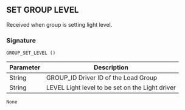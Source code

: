 ## SET GROUP LEVEL

Received when group is setting light level.

### Signature

`GROUP_SET_LEVEL ()`

| Parameter | Description |
| --- | --- |
| String | GROUP_ID Driver ID of the Load Group |
| String | LEVEL Light level to be set on the Light driver |

`None`
